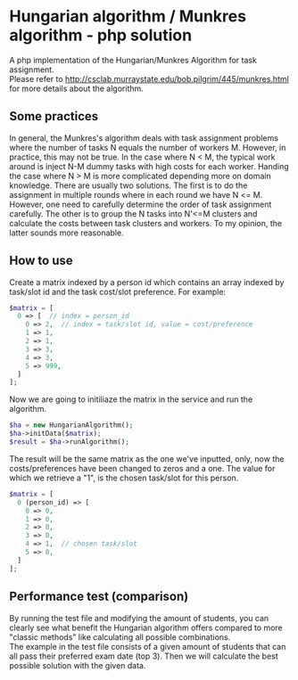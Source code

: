 
# Hungarian algorithm / Munkres algorithm - php solution  
A php implementation of the Hungarian/Munkres Algorithm for task assignment.   
Please refer to http://csclab.murraystate.edu/bob.pilgrim/445/munkres.html for more details about the algorithm.   
  
## Some practices
  
In general, the Munkres's algorithm deals with task assignment problems where the number of tasks N equals the number of workers M. However, in practice, this may not be true. In the case where N < M, the typical work around is inject N-M dummy tasks with high costs for each worker. Handing the case where N > M is more complicated depending more on domain knowledge. There are usually two solutions. The first is to do the assignment in multiple rounds where in each round we have N <= M. However, one need to carefully determine the order of task assignment carefully. The other is to group the N tasks into N'<=M clusters and calculate the costs between task clusters and workers. To my opinion, the latter sounds more reasonable.  
  
## How to use  
  
Create a matrix indexed by a person id which contains an array indexed by task/slot id and the task cost/slot preference. For example:
```php  
$matrix = [  
  0 => [  // index = person_id
    0 => 2,  // index = task/slot id, value = cost/preference
    1 => 1,  
    2 => 1,  
    3 => 3,  
    4 => 3,  
    5 => 999,  
  ]  
];
```
Now we are going to initiliaze the matrix in the service and run the algorithm.
```php
$ha = new HungarianAlgorithm();  
$ha->initData($matrix);  
$result = $ha->runAlgorithm();
```
The result will be the same matrix as the one we've inputted, only, now the costs/preferences have been changed to zeros and a one. The value for which we retrieve a "1", is the chosen task/slot for this person.
```php  
$matrix = [  
  0 (person_id) => [  
    0 => 0,  
    1 => 0,  
    2 => 0,  
    3 => 0,  
    4 => 1,  // chosen task/slot
    5 => 0,  
  ]  
];
```

## Performance test (comparison)
  
By running the test file and modifying the amount of students, you can clearly see what benefit the Hungarian algorithm offers compared to more "classic methods" like calculating all possible combinations.  
The example in the test file consists of a given amount of students that can all pass their preferred exam date (top 3). Then we will calculate the best possible solution with the given data.